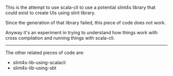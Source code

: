 This is the attempt to use scala-cli to use a potential
slint4s library that could exist to create UIs using slint library.

Since the generation of that library failed, this piece of code does not
work.

Anyway it's an experiment in trying to understand how things work
with cross compilation and running things with scala-cli.

----

The other related pieces of code are:
 - slint4s-lib-using-scalacli
 - slint4s-lib-using-sbt
